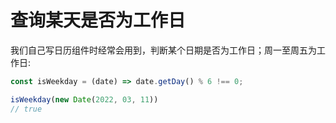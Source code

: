 # 查询某天是否为工作日
我们自己写日历组件时经常会用到，判断某个日期是否为工作日；周一至周五为工作日:

```js
const isWeekday = (date) => date.getDay() % 6 !== 0;

isWeekday(new Date(2022, 03, 11))
// true
```